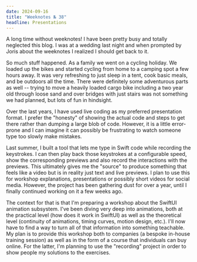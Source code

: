 ```yaml
---
date: 2024-09-16
title: "Weeknotes № 38"
headline: Presentations
---
```


A long time without weeknotes! I have been pretty busy and totally neglected this blog. I was at a wedding last night and when prompted by Joris about the weeknotes I realized I should get back to it.

So much stuff happened. As a family we went on a cycling holiday. We loaded up the bikes and started cycling from home to a camping spot a few hours away. It was very refreshing to just sleep in a tent, cook basic meals, and be outdoors all the time. There were definitely some adventurous parts as well -- trying to move a heavily loaded cargo bike including a two year old through loose sand and over bridges with just stairs was not something we had planned, but lots of fun in hindsight.

Over the last years, I have used live coding as my preferred presentation format. I prefer the "honesty" of showing the actual code and steps to get there rather than dumping a large blob of code. However, it is a little error-prone and I can imagine it can possibly be frustrating to watch someone type too slowly make mistakes.

Last summer, I built a tool that lets me type in Swift code while recording the keystrokes. I can then play back those keystrokes at a configurable speed, show the corresponding previews and also record the interactions with the previews. This ultimately gives me the "source" to produce something that feels like a video but is in reality just text and live previews. I plan to use this for workshop explanations, presentations or possibly short videos for social media. However, the project has been gathering dust for over a year, until I finally continued working on it a few weeks ago.

The context for that is that I'm preparing a workshop about the SwiftUI animation subsystem. I've been diving very deep into animations, both at the practical level (how does it work in SwiftUI) as well as the theoretical level (continuity of animations, timing curves, motion design, etc.). I'll now have to find a way to turn all of that information into something teachable. My plan is to provide this workshop both to companies (a bespoke in-house training session) as well as in the form of a course that individuals can buy online. For the latter, I'm planning to use the "recording" project in order to show people my solutions to the exercises.
